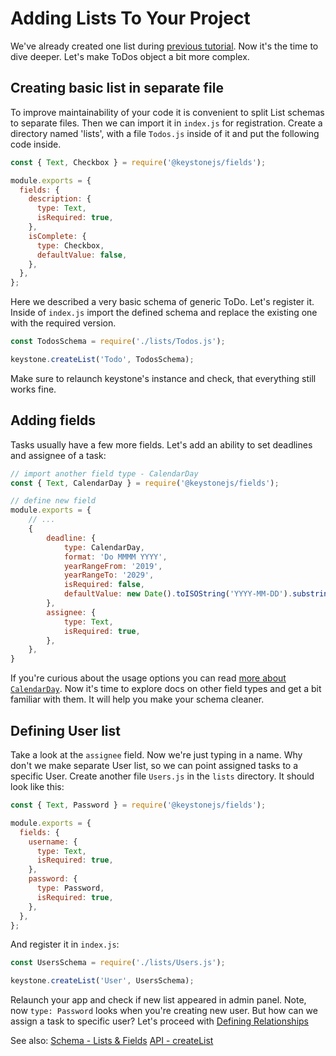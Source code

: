 <!--[meta]
section: tutorials
title: Adding Lists To Your Project
order: 2
[meta]-->

# Adding Lists To Your Project

We've already created one list during [previous tutorial](/docs/tutorials/new-project.md).
Now it's the time to dive deeper. Let's make ToDos object a bit more complex.

## Creating basic list in separate file

To improve maintainability of your code it is convenient to split List schemas to separate files. Then we can import it in `index.js` for registration. Create a directory
named 'lists', with a file `Todos.js` inside of it and put the following code inside.

```javascript
const { Text, Checkbox } = require('@keystonejs/fields');

module.exports = {
  fields: {
    description: {
      type: Text,
      isRequired: true,
    },
    isComplete: {
      type: Checkbox,
      defaultValue: false,
    },
  },
};
```

Here we described a very basic schema of generic ToDo. Let's register it.
Inside of `index.js` import the defined schema and replace the existing one with the required version.

```javascript
const TodosSchema = require('./lists/Todos.js');

keystone.createList('Todo', TodosSchema);
```

Make sure to relaunch keystone's instance and check, that everything still works fine.

## Adding fields

Tasks usually have a few more fields. Let's add an ability to set deadlines and assignee of a task:

```javascript
// import another field type - CalendarDay
const { Text, CalendarDay } = require('@keystonejs/fields');

// define new field
module.exports = {
    // ...
    {
        deadline: {
            type: CalendarDay,
            format: 'Do MMMM YYYY',
            yearRangeFrom: '2019',
            yearRangeTo: '2029',
            isRequired: false,
            defaultValue: new Date().toISOString('YYYY-MM-DD').substring(0, 10),
        },
        assignee: {
            type: Text,
            isRequired: true,
        },
    },
}
```

If you're curious about the usage options you can read [more about `CalendarDay`](/packages/fields/src/types/CalendarDay/README.md).
Now it's time to explore docs on other field types and get a bit familiar with them. It will help you make your schema cleaner.

## Defining User list

Take a look at the `assignee` field. Now we're just typing in a name. Why don't we make separate User list, so we can point assigned tasks to a specific User.
Create another file `Users.js` in the `lists` directory. It should look like this:

```javascript
const { Text, Password } = require('@keystonejs/fields');

module.exports = {
  fields: {
    username: {
      type: Text,
      isRequired: true,
    },
    password: {
      type: Password,
      isRequired: true,
    },
  },
};
```

And register it in `index.js`:

```javascript
const UsersSchema = require('./lists/Users.js');

keystone.createList('User', UsersSchema);
```

Relaunch your app and check if new list appeared in admin panel. Note, now `type: Password` looks when you're creating new user.
But how can we assign a task to specific user? Let's proceed with [Defining Relationships](/docs/tutorials/relationships.md)

See also:
[Schema - Lists & Fields](/docs/guides/schema.md)
[API - createList](/docs/api/create-list.md)
